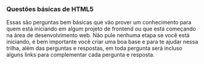 ### Questões básicas de HTML5

Essas são perguntas bem básicas que vão prover um conhecimento para quem está iniciando
em algum projeto de frontend ou que está começando na área de desenvolvimento web. Não pule
nenhuma etapa se você está iniciando, é bem importante você criar uma boa base e para te ajudar
nessa trilha, além das perguntas e respostas, em toda pergunta será incluso alguns links para
complementar cada pergunta e resposta.